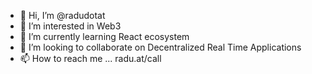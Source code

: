 - 👋 Hi, I’m @radudotat
- 👀 I’m interested in Web3
- 🌱 I’m currently learning React ecosystem
- 💞️ I’m looking to collaborate on Decentralized Real Time Applications
- 📫 How to reach me ... radu.at/call

<!---
radudotat/radudotat is a ✨ special ✨ repository because its `README.md` (this file) appears on your GitHub profile.
You can click the Preview link to take a look at your changes.
--->
